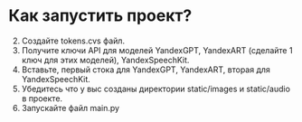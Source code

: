 # Как запустить проект? 
2.  Создайте tokens.cvs файл.
3. Получите ключи API для моделей YandexGPT, YandexART (сделайте 1 ключ для этих моделей), YandexSpeechKit.
4. Вставьте, первый стока для YandexGPT, YandexART, вторая для YandexSpeechKit.
5. Убедитесь что у выс созданы директории static/images и static/audio в проекте.
6. Запускайте файл main.py
